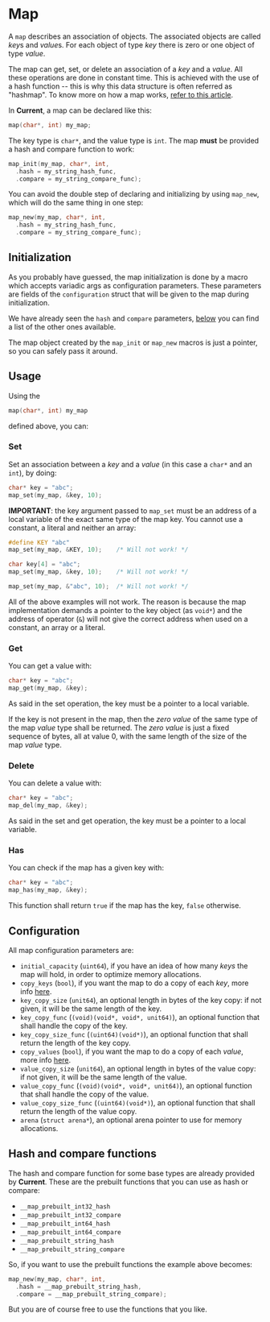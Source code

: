 # Map

A `map` describes an association of objects. The associated objects are called *key*s
and *value*s. For each object of type *key* there is zero or one object of type *value*.

The map can get, set, or delete an association of a *key* and a *value*. All these
operations are done in constant time. This is achieved with the use of a hash function
-- this is why this data structure is often referred as "hashmap". To know more on how
a map works, [refer to this article](https://benhoyt.com/writings/hash-table-in-c/).

In __Current__, a map can be declared like this:

```c
map(char*, int) my_map;
```

The key type is `char*`, and the value type is `int`. The map __must__ be provided a
hash and compare function to work:

```c
map_init(my_map, char*, int,
  .hash = my_string_hash_func,
  .compare = my_string_compare_func);
```

You can avoid the double step of declaring and initializing by using `map_new`, which
will do the same thing in one step:

```c
map_new(my_map, char*, int,
  .hash = my_string_hash_func,
  .compare = my_string_compare_func);
```

## Initialization

As you probably have guessed, the map initialization is done by a macro which accepts
variadic args as configuration parameters. These parameters are fields of the
`configuration` struct that will be given to the map during initialization.

We have already seen the `hash` and `compare` parameters, [below](#configuration) you
can find a list of the other ones available.

The map object created by the `map_init` or `map_new` macros is just a pointer, so you
can safely pass it around.

## Usage

Using the

```c
map(char*, int) my_map
```

defined above, you can:

### Set

Set an association between a *key* and a *value* (in this case a `char*` and an
`int`), by doing:

```c
char* key = "abc";
map_set(my_map, &key, 10);
```

__IMPORTANT__: the key argument passed to `map_set` must be an address of a local
variable of the exact same type of the map key. You cannot use a constant, a literal and
neither an array:

```c
#define KEY "abc"
map_set(my_map, &KEY, 10);    /* Will not work! */

char key[4] = "abc";
map_set(my_map, &key, 10);    /* Will not work! */

map_set(my_map, &"abc", 10);  /* Will not work! */
```

All of the above examples will not work. The reason is because the map implementation
demands a pointer to the key object (as `void*`) and the address of operator (`&`) will
not give the correct address when used on a constant, an array or a literal.

### Get

You can get a value with:

```c
char* key = "abc";
map_get(my_map, &key);
```

As said in the set operation, the key must be a pointer to a local variable.

If the key is not present in the map, then the *zero value* of the same type of the
map *value* type shall be returned. The *zero value* is just a fixed sequence of bytes,
all at value 0, with the same length of the size of the map *value* type.

### Delete

You can delete a value with:

```c
char* key = "abc";
map_del(my_map, &key);
```

As said in the set and get operation, the key must be a pointer to a local variable.

### Has

You can check if the map has a given key with:

```c
char* key = "abc";
map_has(my_map, &key);
```

This function shall return `true` if the map has the key, `false` otherwise.

## Configuration

All map configuration parameters are:

  - `initial_capacity` (`uint64`), if you have an idea of how many *keys* the map will
    hold, in order to optimize memory allocations.
  - `copy_keys` (`bool`), if you want the map to do a copy of each *key*, more info
    [here](#copy-keys).
  - `key_copy_size` (`unit64`), an optional length in bytes of the key copy: if not
    given, it will be the same length of the key.
  - `key_copy_func` (`(void)(void*, void*, unit64)`), an optional function that shall
    handle the copy of the key.
  - `key_copy_size_func` (`(uint64)(void*)`), an optional function that shall return the
    length of the key copy.
  - `copy_values` (`bool`), if you want the map to do a copy of each *value*, more info
    [here](#copy-values).
  - `value_copy_size` (`unit64`), an optional length in bytes of the value copy: if not
    given, it will be the same length of the value.
  - `value_copy_func` (`(void)(void*, void*, unit64)`), an optional function that shall
    handle the copy of the value.
  - `value_copy_size_func` (`(uint64)(void*)`), an optional function that shall return
    the length of the value copy.
  - `arena` (`struct arena*`), an optional arena pointer to use for memory allocations.

## Hash and compare functions

The hash and compare function for some base types are already provided by __Current__.
These are the prebuilt functions that you can use as hash or compare:

  - `__map_prebuilt_int32_hash`
  - `__map_prebuilt_int32_compare`
  - `__map_prebuilt_int64_hash`
  - `__map_prebuilt_int64_compare`
  - `__map_prebuilt_string_hash`
  - `__map_prebuilt_string_compare`

So, if you want to use the prebuilt functions the example above becomes:

```c
map_new(my_map, char*, int,
  .hash = __map_prebuilt_string_hash,
  .compare = __map_prebuilt_string_compare);
```

But you are of course free to use the functions that you like.
